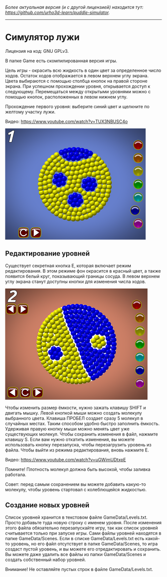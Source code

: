*Более актуальная версия (и с другой лицензией) находится тут: <https://github.com/urho3d-learn/puddle-simulator>.*

---

# Симулятор лужи

Лицензия на код: GNU GPLv3.

В папке Game есть скомпилированная версия игры.

Цель игры - окрасить всю жидкость в один цвет за определенное число ходов. Остаток ходов отображается в левом
верхнем углу экрана. Цвета выбираются с помощью столбца кнопок на правой стороне экрана. При успешном прохождении уровня,
открывается доступ к следующему. Перемещаться между открытыми уровнями можно с помощью кнопок, расположенных в левом нижнем углу.

Прохождение первого уровня: выберите синий цвет и щелкните по желтому участку лужи.

Видео: https://www.youtube.com/watch?v=TUX3NBUSC4o

![Screenshot](https://github.com/1vanK/PuddleSimulator/raw/master/Play.png)

## Редактирование уровней

Существует секретная кнопка E, которая включает режим редактирования. В этом режиме фон окрасится в красный цвет, а также появится белый круг, показывающий границы сосуда. В левом верхнем углу экрана станут доступны кнопки для изменения числа ходов.

![Screenshot](https://github.com/1vanK/PuddleSimulator/raw/master/Editor.png)

Чтобы изменить размер ёмкости, нужно зажать клавишу SHIFT и двигать мышку. Левой кнопкой мыши можно создать молекулу выбранного цвета. Клавиша ПРОБЕЛ создает сразу 5 молекул в случайных местах. Таким способом удобно быстро заполнить ёмкость. Удерживая правую кнопку мыши можно менять цвет уже существующих молекул. Чтобы сохранить изменения в файл, нажмите клавишу S. Если вам нужно откатить изменения, вы можете использовать кнопку перезапуска, чтобы перезагрузить уровень из файла. Чтобы выйти из режима редактирования, вновь нажмите E.

Видео: https://www.youtube.com/watch?v=uGWimUDtxpE

Помните! Плотность молекул должна быть высокой, чтобы заливка работала.

Совет: перед самым сохранением вы можете добавить какую-то молекулу, чтобы уровень стартовал с колеблющейся жидкостью.

## Создание новых уровней

Список уровней хранится в текстовом файле GameData/Levels.txt. Просто добавьте туда новую строку с именем уровня. После изменения этого файла обязательно перезапускайте игру, так как список уровней считывается только при запуске игры. Сами файлы уровней находятся в папке GameData/Scenes. Если в списке GameData/Levels.txt есть какой-то уровень, но его файл отсутствует в папке GameData/Scenes, то игра создаст пустой уровень, и вы можете его отредактировать и сохранить. Вы можете даже удалить все файлы из папки GameData/Scenes и создать собственный набор уровней.

Внимание! Не оставляйте пустых строк в файле GameData/Levels.txt.
